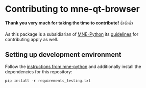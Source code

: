 # Contributing to mne-qt-browser

**Thank you very much for taking the time to contribute!** :+1::+1::+1:

As this package is a subsidiarian of [MNE-Python](https://mne.tools/dev/index.html)
its [guidelines](https://github.com/mne-tools/mne-python) for contributing apply as well.

## Setting up development environment
Follow the [instructions from mne-python](https://mne.tools/dev/install/contributing.html#setting-up-your-local-development-environment)
and additionally install the dependencies for this repository:

```
pip install -r requirements_testing.txt
```
